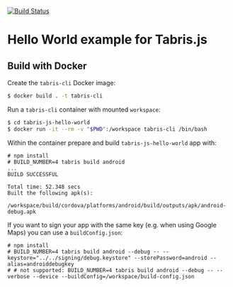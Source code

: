 [![Build Status](https://travis-ci.org/eclipsesource/tabris-js-hello-world.svg?branch=master)](https://travis-ci.org/eclipsesource/tabris-js-hello-world)

# Hello World example for Tabris.js

## Build with Docker

Create the `tabris-cli` Docker image:

```sh
$ docker build . -t tabris-cli
```

Run a `tabris-cli` container with mounted `workspace`:

```sh
$ cd tabris-js-hello-world
$ docker run -it --rm -v "$PWD":/workspace tabris-cli /bin/bash
```

Within the container prepare and build `tabris-js-hello-world` app with:

```
# npm install
# BUILD_NUMBER=4 tabris build android
...
BUILD SUCCESSFUL

Total time: 52.348 secs
Built the following apk(s):
	/workspace/build/cordova/platforms/android/build/outputs/apk/android-debug.apk
```

If you want to sign your app with the same key (e.g. when using Google Maps) you can use a `buildConfig.json`:

```
# npm install
# BUILD_NUMBER=4 tabris build android --debug -- --keystore="../../signing/debug.keystore" --storePassword=android --alias=androiddebugkey
# # not supported: BUILD_NUMBER=4 tabris build android --debug -- --verbose --device --buildConfig=/workspace/build-config.json 
```
